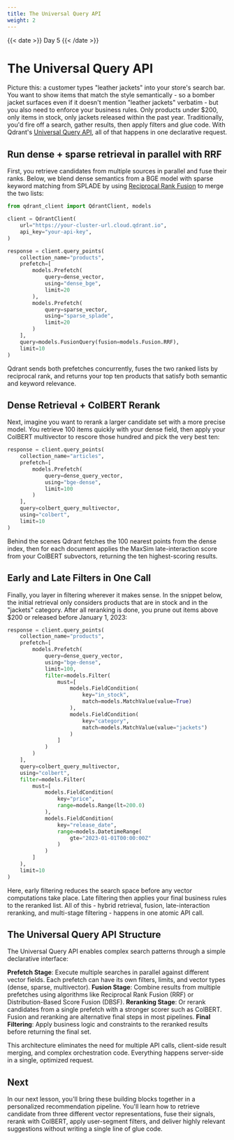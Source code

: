 ```yaml
---
title: The Universal Query API
weight: 2
---
```


{{< date >}} Day 5 {{< /date >}}

# The Universal Query API

Picture this: a customer types "leather jackets" into your store's search bar. You want to show items that match the style semantically - so a bomber jacket surfaces even if it doesn't mention "leather jackets" verbatim - but you also need to enforce your business rules. Only products under $200, only items in stock, only jackets released within the past year. Traditionally, you'd fire off a search, gather results, then apply filters and glue code. With Qdrant's [Universal Query API](/documentation/concepts/hybrid-queries/), all of that happens in one declarative request.

## Run dense + sparse retrieval in parallel with RRF

First, you retrieve candidates from multiple sources in parallel and fuse their ranks. Below, we blend dense semantics from a BGE model with sparse keyword matching from SPLADE by using [Reciprocal Rank Fusion](/documentation/concepts/hybrid-queries/#hybrid-search) to merge the two lists:

```python
from qdrant_client import QdrantClient, models

client = QdrantClient(
    url="https://your-cluster-url.cloud.qdrant.io",
    api_key="your-api-key",
)

response = client.query_points(
    collection_name="products",
    prefetch=[
        models.Prefetch(
            query=dense_vector,
            using="dense_bge",
            limit=20
        ),
        models.Prefetch(
            query=sparse_vector,
            using="sparse_splade",
            limit=20
        )
    ],
    query=models.FusionQuery(fusion=models.Fusion.RRF),
    limit=10
)
```

Qdrant sends both prefetches concurrently, fuses the two ranked lists by reciprocal rank, and returns your top ten products that satisfy both semantic and keyword relevance.

## Dense Retrieval + ColBERT Rerank

Next, imagine you want to rerank a larger candidate set with a more precise model. You retrieve 100 items quickly with your dense field, then apply your ColBERT multivector to rescore those hundred and pick the very best ten:

```python
response = client.query_points(
    collection_name="articles",
    prefetch=[
        models.Prefetch(
            query=dense_query_vector,
            using="bge-dense",
            limit=100
        )
    ],
    query=colbert_query_multivector,
    using="colbert",
    limit=10
)
```

Behind the scenes Qdrant fetches the 100 nearest points from the dense index, then for each document applies the MaxSim late-interaction score from your ColBERT subvectors, returning the ten highest-scoring results.

## Early and Late Filters in One Call

Finally, you layer in filtering wherever it makes sense. In the snippet below, the initial retrieval only considers products that are in stock and in the "jackets" category. After all reranking is done, you prune out items above $200 or released before January 1, 2023:

```python
response = client.query_points(
    collection_name="products",
    prefetch=[
        models.Prefetch(
            query=dense_query_vector,
            using="bge-dense",
            limit=100,
            filter=models.Filter(
                must=[
                    models.FieldCondition(
                        key="in_stock",
                        match=models.MatchValue(value=True)
                    ),
                    models.FieldCondition(
                        key="category",
                        match=models.MatchValue(value="jackets")
                    )
                ]
            )
        )
    ],
    query=colbert_query_multivector,
    using="colbert",
    filter=models.Filter(
        must=[
            models.FieldCondition(
                key="price",
                range=models.Range(lt=200.0)
            ),
            models.FieldCondition(
                key="release_date",
                range=models.DatetimeRange(
                    gte="2023-01-01T00:00:00Z"
                )
            )
        ]
    ),
    limit=10
)
```

Here, early filtering reduces the search space before any vector computations take place. Late filtering then applies your final business rules to the reranked list. All of this - hybrid retrieval, fusion, late-interaction reranking, and multi-stage filtering - happens in one atomic API call.

## The Universal Query API Structure

The Universal Query API enables complex search patterns through a simple declarative interface:

**Prefetch Stage**: Execute multiple searches in parallel against different vector fields. Each prefetch can have its own filters, limits, and vector types (dense, sparse, multivector).
**Fusion Stage**: Combine results from multiple prefetches using algorithms like Reciprocal Rank Fusion (RRF) or Distribution-Based Score Fusion (DBSF).
**Reranking Stage**: Or rerank candidates from a single prefetch with a stronger scorer such as ColBERT. Fusion and reranking are alternative final steps in most pipelines.
**Final Filtering**: Apply business logic and constraints to the reranked results before returning the final set.

This architecture eliminates the need for multiple API calls, client-side result merging, and complex orchestration code. Everything happens server-side in a single, optimized request.

## Next

In our next lesson, you'll bring these building blocks together in a personalized recommendation pipeline. You'll learn how to retrieve candidate from three different vector representations, fuse their signals, rerank with ColBERT, apply user-segment filters, and deliver highly relevant suggestions without writing a single line of glue code.